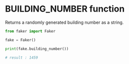 # **BUILDING_NUMBER** function

Returns a randomly generated building number as a string.

```py
from faker import Faker

fake = Faker()

print(fake.building_number())

# result : 1459
```
